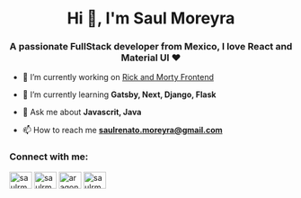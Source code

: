 <h1 align="center">Hi 👋, I'm Saul Moreyra</h1>
<h3 align="center">A passionate FullStack developer from Mexico, I love React and Material UI ❤️</h3>

- 🔭 I’m currently working on [Rick and Morty Frontend](https://github.com/AragonMoreyraSaulRenato/rickl-and-morty-react)

- 🌱 I’m currently learning **Gatsby, Next, Django, Flask**

- 💬 Ask me about **Javascrit, Java**

- 📫 How to reach me **saulrenato.moreyra@gmail.com**

<h3 align="left">Connect with me:</h3>
<p align="left">
<a href="https://twitter.com/saulrmoreyra" target="blank"><img align="center" src="https://cdn.jsdelivr.net/npm/simple-icons@3.0.1/icons/twitter.svg" alt="saulrmoreyra" height="30" width="40" /></a>
<a href="https://linkedin.com/in/saulrmoreyra" target="blank"><img align="center" src="https://cdn.jsdelivr.net/npm/simple-icons@3.0.1/icons/linkedin.svg" alt="saulrmoreyra" height="30" width="40" /></a>
<a href="https://codesandbox.com/aragonmoreyrasaulrenato" target="blank"><img align="center" src="https://cdn.jsdelivr.net/npm/simple-icons@3.0.1/icons/codesandbox.svg" alt="aragonmoreyrasaulrenato" height="30" width="40" /></a>
<a href="https://fb.com/saulrmoreyra" target="blank"><img align="center" src="https://cdn.jsdelivr.net/npm/simple-icons@3.0.1/icons/facebook.svg" alt="saulrmoreyra" height="30" width="40" /></a>
</p>
